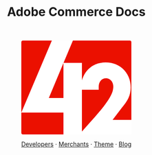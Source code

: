 <h1 align="center">Adobe Commerce Docs</h1><br>

<p align="center">
  <a href="https://developer.adobe.com/commerce/docs/">
    <svg width="256px" height="219px" viewBox="0 0 256 219" version="1.1" xmlns="http://www.w3.org/2000/svg" xmlns:xlink="http://www.w3.org/1999/xlink">
    <title>42logo@1x</title>
    <g id="42logo" stroke="none" stroke-width="1" fill="none" fill-rule="evenodd">
        <g id="42-logo" transform="translate(-0.000000, 0.000000)">
            <rect id="Rectangle" fill="#EB1000" x="0" y="0" width="256" height="219" rx="4"></rect>
            <rect id="Rectangle" fill="#FFFFFF" x="98" y="52" width="43" height="167"></rect>
            <polygon id="Path-2" fill="#FFFFFF" points="64 134.006702 94.4245283 61 120 0 71 0 0 168 64 168 103.849057 168 103.849057 134.006702"></polygon>
            <path d="M256,219 L135,219 L172.276771,176.891473 C182.110928,165.749354 189.818781,156.307494 195.400329,148.565891 C200.981878,140.824289 205.134816,134.276486 207.859143,128.922481 C210.583471,123.568475 212.277869,119.22739 212.942339,115.899225 C213.606809,112.571059 213.939044,109.749354 213.939044,107.434109 C213.939044,104.97416 213.573586,102.586563 212.842669,100.271318 C212.111752,97.9560724 211.015376,95.8940568 209.553542,94.0852713 C208.091708,92.2764858 206.330862,90.8294574 204.271005,89.744186 C202.211148,88.6589147 199.785832,88.1162791 196.995058,88.1162791 C191.679297,88.1162791 187.526359,89.997416 184.536244,93.7596899 C181.546129,97.5219638 180,102.224806 180,107.868217 C180,109.459948 180,111.310699 180,114.813953 L137.990115,114.813953 C137.990115,105.263566 139.418726,96.5813953 142.275947,88.7674419 C145.133169,80.9534884 149.153213,74.2248062 154.336079,68.5813953 C159.518946,62.9379845 165.665294,58.5968992 172.775124,55.5581395 C179.884953,52.5193798 187.692477,51 196.197694,51 C204.570016,51 212.311093,52.4470284 219.420923,55.3410853 C226.530752,58.2351421 232.6771,62.2868217 237.859967,67.496124 C243.042834,72.7054264 247.096101,78.8914729 250.019769,86.0542636 C252.943438,93.2170543 254.405272,100.994832 254.405272,109.387597 C254.405272,118.359173 252.644426,126.643411 249.122735,134.24031 C245.601043,141.837209 240.419876,148.565891 233.278418,157.573643 L212.360791,184.968992 L256,184.968992 L256,219 Z" id="Path" fill="#FFFFFF" fill-rule="nonzero"></path>
        </g>
    </g>
</svg>
  </a>
</p>

<p align="center">
  
</p>

<p align="center">
  <a href="https://developer.adobe.com/commerce/docs/">Developers</a>
  ·
  <a href="https://experienceleague.adobe.com/docs/commerce.html?lang=en">Merchants</a>
  ·
  <a href="https://42docs.com/">Theme</a>
  ·
  <a href="https://42docs.com/">Blog</a>
</p>
